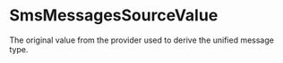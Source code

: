# SmsMessagesSourceValue

The original value from the provider used to derive the unified message type.

